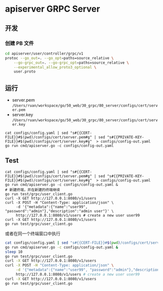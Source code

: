 # apiserver GRPC Server

## 开发

### 创建 PB 文件

```bash
cd apiserver/user/controller/grpc/v1
protoc --go_out=. --go_opt=paths=source_relative \
    --go-grpc_out=. --go-grpc_opt=paths=source_relative \
    --experimental_allow_proto3_optional \
    user.proto
```

## 运行

- server.pem `/Users/ruan/workspace/go/50_web/30_grpc/80_server/configs/cert/server.pem`
- server.key `/Users/ruan/workspace/go/50_web/30_grpc/80_server/configs/cert/server.key`


```shell
cat configs/config.yaml | sed "s#{{CERT-FILE}}#$(pwd)/configs/cert/server.pem#g" | sed "s#{{PRIVATE-KEY-FILE}}#$(pwd)/configs/cert/server.key#g"  > configs/config-out.yaml
go run cmd/apiserver.go -c configs/config-out.yaml
```

## Test

```shell
cat configs/config.yaml | sed "s#{{CERT-FILE}}#$(pwd)/configs/cert/server.pem#g" | sed "s#{{PRIVATE-KEY-FILE}}#$(pwd)/configs/cert/server.key#g"  > configs/config-out.yaml
go run cmd/apiserver.go -c configs/config-out.yaml &
# 新建终端，并在新建的终端继续
go run test/grpc/user_client.go
curl -X GET http://127.0.0.1:8080/v1/users
curl -X POST -H "Content-Type: application/json" \
     -d '{"metadata":{"name":"user99", "password":"admin"},"description":"admin user"}' \
     http://127.0.0.1:8080/v1/users # create a new user user99
curl -X GET http://127.0.0.1:8080/v1/users
go run test/grpc/user_client.go
```

或者在同一个终端窗口中执行

```bash
cat configs/config.yaml | sed "s#{{CERT-FILE}}#$(pwd)/configs/cert/server.pem#g" | sed "s#{{PRIVATE-KEY-FILE}}#$(pwd)/configs/cert/server.key#g"  > configs/config-out.yaml
go run cmd/apiserver.go -c configs/config-out.yaml &
sleep 10
go run test/grpc/user_client.go
curl -X GET http://127.0.0.1:8080/v1/users
curl -X POST -H "Content-Type: application/json" \
     -d '{"metadata":{"name":"user99", "password":"admin"},"description":"admin user"}' \
     http://127.0.0.1:8080/v1/users # create a new user user99
curl -X GET http://127.0.0.1:8080/v1/users
go run test/grpc/user_client.go
```

